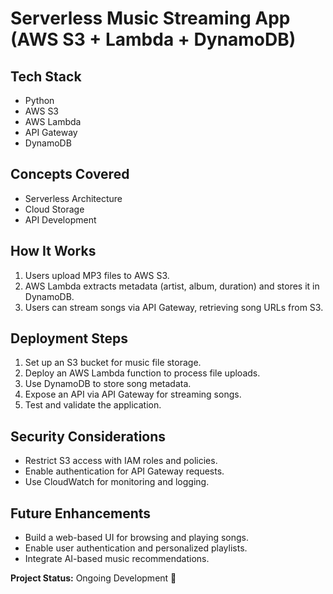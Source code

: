 

   <h1>Serverless Music Streaming App (AWS S3 + Lambda + DynamoDB)</h1>

   <h2>Tech Stack</h2>
    <ul>
        <li>Python</li>
        <li>AWS S3</li>
        <li>AWS Lambda</li>
        <li>API Gateway</li>
        <li>DynamoDB</li>
    </ul>

   <h2>Concepts Covered</h2>
    <ul>
        <li>Serverless Architecture</li>
        <li>Cloud Storage</li>
        <li>API Development</li>
    </ul>

   <h2>How It Works</h2>
    <ol>
        <li>Users upload MP3 files to AWS S3.</li>
        <li>AWS Lambda extracts metadata (artist, album, duration) and stores it in DynamoDB.</li>
        <li>Users can stream songs via API Gateway, retrieving song URLs from S3.</li>
    </ol>
    <h2>Deployment Steps</h2>
    <ol>
        <li>Set up an S3 bucket for music file storage.</li>
        <li>Deploy an AWS Lambda function to process file uploads.</li>
        <li>Use DynamoDB to store song metadata.</li>
        <li>Expose an API via API Gateway for streaming songs.</li>
        <li>Test and validate the application.</li>
    </ol>
    <h2>Security Considerations</h2>
    <ul>
        <li>Restrict S3 access with IAM roles and policies.</li>
        <li>Enable authentication for API Gateway requests.</li>
        <li>Use CloudWatch for monitoring and logging.</li>
    </ul>
    <h2>Future Enhancements</h2>
    <ul>
        <li>Build a web-based UI for browsing and playing songs.</li>
        <li>Enable user authentication and personalized playlists.</li>
        <li>Integrate AI-based music recommendations.</li>
    </ul>
    <p><strong>Project Status:</strong> Ongoing Development 🚀</p>

</body>
</html>
